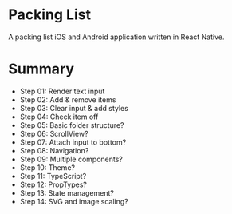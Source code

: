 # Packing List

A packing list iOS and Android application written in React Native.

# Summary
- Step 01: Render text input
- Step 02: Add & remove items
- Step 03: Clear input & add styles
- Step 04: Check item off
- Step 05: Basic folder structure?
- Step 06: ScrollView?
- Step 07: Attach input to bottom?
- Step 08: Navigation?
- Step 09: Multiple components?
- Step 10: Theme?
- Step 11: TypeScript?
- Step 12: PropTypes?
- Step 13: State management?
- Step 14: SVG and image scaling?
